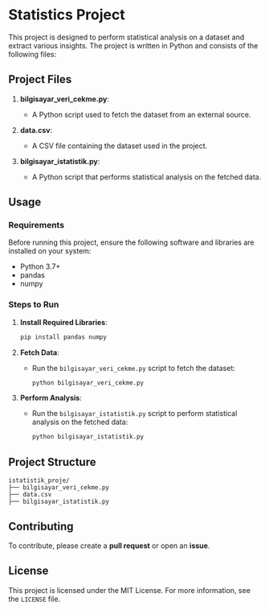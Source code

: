 # Statistics Project

This project is designed to perform statistical analysis on a dataset and extract various insights. The project is written in Python and consists of the following files:

## Project Files

1. **bilgisayar_veri_cekme.py**: 
   - A Python script used to fetch the dataset from an external source.

2. **data.csv**: 
   - A CSV file containing the dataset used in the project.

3. **bilgisayar_istatistik.py**:
   - A Python script that performs statistical analysis on the fetched data.

## Usage

### Requirements
Before running this project, ensure the following software and libraries are installed on your system:
- Python 3.7+
- pandas
- numpy

### Steps to Run
1. **Install Required Libraries**:
   ```bash
   pip install pandas numpy
   ```

2. **Fetch Data**:
   - Run the `bilgisayar_veri_cekme.py` script to fetch the dataset:
     ```bash
     python bilgisayar_veri_cekme.py
     ```

3. **Perform Analysis**:
   - Run the `bilgisayar_istatistik.py` script to perform statistical analysis on the fetched data:
     ```bash
     python bilgisayar_istatistik.py
     ```

## Project Structure

```plaintext
istatistik_proje/
├── bilgisayar_veri_cekme.py
├── data.csv
├── bilgisayar_istatistik.py
```

## Contributing
To contribute, please create a **pull request** or open an **issue**.

## License
This project is licensed under the MIT License. For more information, see the `LICENSE` file.
